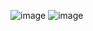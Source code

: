 ![image](https://github.com/Rahul-chaurasiya/Leetcode-Practice-Problem/assets/77222540/e421edc7-b092-4b3b-8cd2-9f597b0ef15e)
![image](https://github.com/Rahul-chaurasiya/Leetcode-Practice-Problem/assets/77222540/ce8b9b99-f2a1-40d1-a2f1-61281ae2b4f6)
